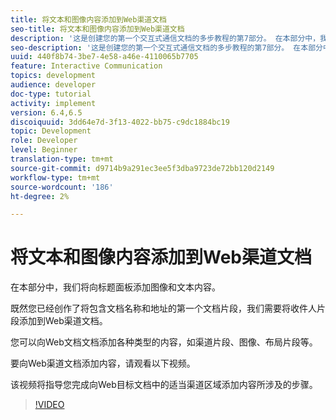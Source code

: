 ```yaml
---
title: 将文本和图像内容添加到Web渠道文档
seo-title: 将文本和图像内容添加到Web渠道文档
description: '这是创建您的第一个交互式通信文档的多步教程的第7部分。 在本部分中，我们将向标题面板添加图像和文本内容。 '
seo-description: '这是创建您的第一个交互式通信文档的多步教程的第7部分。 在本部分中，我们将向标题面板添加图像和文本内容。 '
uuid: 440f8b74-3be7-4e58-a46e-4110065b7705
feature: Interactive Communication
topics: development
audience: developer
doc-type: tutorial
activity: implement
version: 6.4,6.5
discoiquuid: 3dd64e7d-3f13-4022-bb75-c9dc1884bc19
topic: Development
role: Developer
level: Beginner
translation-type: tm+mt
source-git-commit: d9714b9a291ec3ee5f3dba9723de72bb120d2149
workflow-type: tm+mt
source-wordcount: '186'
ht-degree: 2%

---
```



# 将文本和图像内容添加到Web渠道文档

在本部分中，我们将向标题面板添加图像和文本内容。

既然您已经创作了将包含文档名称和地址的第一个文档片段，我们需要将收件人片段添加到Web渠道文档。

您可以向Web文档文档添加各种类型的内容，如渠道片段、图像、布局片段等。

要向Web渠道文档添加内容，请观看以下视频。

该视频将指导您完成向Web目标文档中的适当渠道区域添加内容所涉及的步骤。

>[!VIDEO](https://video.tv.adobe.com/v/22359/?quality=9&learn=on)

